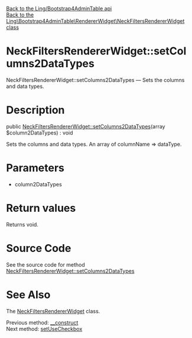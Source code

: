 [Back to the Ling/Bootstrap4AdminTable api](https://github.com/lingtalfi/Bootstrap4AdminTable/blob/master/doc/api/Ling/Bootstrap4AdminTable.md)<br>
[Back to the Ling\Bootstrap4AdminTable\RendererWidget\NeckFiltersRendererWidget class](https://github.com/lingtalfi/Bootstrap4AdminTable/blob/master/doc/api/Ling/Bootstrap4AdminTable/RendererWidget/NeckFiltersRendererWidget.md)


NeckFiltersRendererWidget::setColumns2DataTypes
================



NeckFiltersRendererWidget::setColumns2DataTypes — Sets the columns and data types.




Description
================


public [NeckFiltersRendererWidget::setColumns2DataTypes](https://github.com/lingtalfi/Bootstrap4AdminTable/blob/master/doc/api/Ling/Bootstrap4AdminTable/RendererWidget/NeckFiltersRendererWidget/setColumns2DataTypes.md)(array $column2DataTypes) : void




Sets the columns and data types.
An array of columnName => dataType.




Parameters
================


- column2DataTypes

    


Return values
================

Returns void.








Source Code
===========
See the source code for method [NeckFiltersRendererWidget::setColumns2DataTypes](https://github.com/lingtalfi/Bootstrap4AdminTable/blob/master/RendererWidget/NeckFiltersRendererWidget.php#L41-L44)


See Also
================

The [NeckFiltersRendererWidget](https://github.com/lingtalfi/Bootstrap4AdminTable/blob/master/doc/api/Ling/Bootstrap4AdminTable/RendererWidget/NeckFiltersRendererWidget.md) class.

Previous method: [__construct](https://github.com/lingtalfi/Bootstrap4AdminTable/blob/master/doc/api/Ling/Bootstrap4AdminTable/RendererWidget/NeckFiltersRendererWidget/__construct.md)<br>Next method: [setUseCheckbox](https://github.com/lingtalfi/Bootstrap4AdminTable/blob/master/doc/api/Ling/Bootstrap4AdminTable/RendererWidget/NeckFiltersRendererWidget/setUseCheckbox.md)<br>

